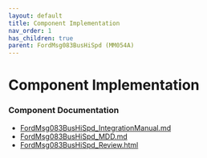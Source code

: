 ```yaml
---
layout: default
title: Component Implementation
nav_order: 1
has_children: true
parent: FordMsg083BusHiSpd (MM054A)
---
```

# Component Implementation
### Component Documentation

- [FordMsg083BusHiSpd_IntegrationManual.md](doc/FordMsg083BusHiSpd_IntegrationManual.md)
- [FordMsg083BusHiSpd_MDD.md](doc/FordMsg083BusHiSpd_MDD.md)
- [FordMsg083BusHiSpd_Review.html](doc/FordMsg083BusHiSpd_Review.html)


